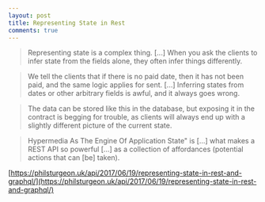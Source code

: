 ```yaml
---
layout: post
title: Representing State in Rest
comments: true
---
```


> Representing state is a complex thing. [...] When you ask the clients to infer state from the fields alone, they often infer things differently. 

> We tell the clients that if there is no paid date, then it has not been paid, and the same logic applies for sent. [...] Inferring states from dates or other arbitrary fields is awful, and it always goes wrong. 

> The data can be stored like this in the database, but exposing it in the contract is begging for trouble, as clients will always end up with a slightly different picture of the current state.

> Hypermedia As The Engine Of Application State" is [...] what makes a REST API so powerful [...] as a collection of affordances (potential actions that can [be] taken).

[https://philsturgeon.uk/api/2017/06/19/representing-state-in-rest-and-graphql/](https://philsturgeon.uk/api/2017/06/19/representing-state-in-rest-and-graphql/)